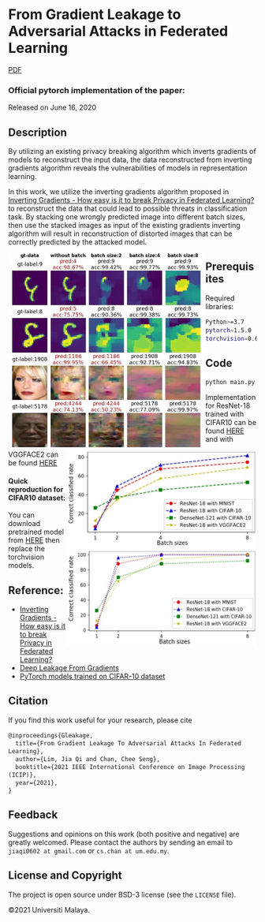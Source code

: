 # From Gradient Leakage to Adversarial Attacks in Federated Learning

[PDF](https://ieeexplore.ieee.org/document/9506589)

### Official pytorch implementation of the paper: 

Released on June 16, 2020

## Description

By utilizing an existing privacy
breaking algorithm which inverts gradients of models to reconstruct the input data, the data reconstructed from inverting gradients algorithm reveals the vulnerabilities of models in representation learning.

In this work, we utilize the inverting gradients algorithm proposed in [Inverting Gradients - How easy is it to break Privacy in Federated Learning?](https://arxiv.org/pdf/2003.14053.pdf) to reconstruct the data that could lead to possible threats in classification task. By stacking one wrongly predicted image into different batch sizes, then use the stacked images as input of the existing gradients inverting algorithm will result in reconstruction of distorted images that can be correctly predicted by the attacked model.

<p align="center">
  <img src="https://raw.githubusercontent.com/Jiaqi0602/adversarial-attack-from-leakage/main/image/rec_output.JPG" width="400" height="400" align="left"/>
  <img src="https://raw.githubusercontent.com/Jiaqi0602/adversarial-attack-from-leakage/main/image/graph1.jpg" height="200" width="385" align="right"/>
  <img src="https://raw.githubusercontent.com/Jiaqi0602/adversarial-attack-from-leakage/main/image/graph2.jpg" height="200" width="385" align="right"/>
</p>

## Prerequisites
Required libraries:
```bash
Python>=3.7
pytorch=1.5.0
torchvision=0.6.0
```
## Code
```python
python main.py --model "resnet18" --data "cifar10" stack_size 4 -ls 1001,770,123 --save True --gpu True
```

Implementation for ResNet-18 trained with CIFAR10 can be found [HERE](https://github.com/Jiaqi0602/adversarial-attack-from-leakage/blob/main/demo%20-%20CIFAR10.ipynb) and with VGGFACE2 can be found [HERE](https://github.com/Jiaqi0602/adversarial-attack-from-leakage/blob/main/demo%20-%20VGGFACE2.ipynb)

#### Quick reproduction for CIFAR10 dataset: 
You can download pretrained model from [HERE](https://github.com/huyvnphan/PyTorch_CIFAR10) then replace the torchvision models.


## Reference: 
- [Inverting Gradients - How easy is it to break Privacy in Federated Learning?](https://github.com/JonasGeiping/invertinggradients)
- [Deep Leakage From Gradients](https://github.com/mit-han-lab/dlg) 
- [PyTorch models trained on CIFAR-10 dataset](https://github.com/huyvnphan/PyTorch_CIFAR10)


## Citation
If you find this work useful for your research, please cite
```
@inproceedings{Gleakage,
  title={From Gradient Leakage To Adversarial Attacks In Federated Learning},
  author={Lim, Jia Qi and Chan, Chee Seng},
  booktitle={2021 IEEE International Conference on Image Processing (ICIP)},
  year={2021},
}
```

## Feedback
Suggestions and opinions on this work (both positive and negative) are greatly welcomed. Please contact the authors by sending an email to
`jiaqi0602 at gmail.com` or `cs.chan at um.edu.my`.

## License and Copyright
The project is open source under BSD-3 license (see the ``` LICENSE ``` file).

&#169;2021 Universiti Malaya.

